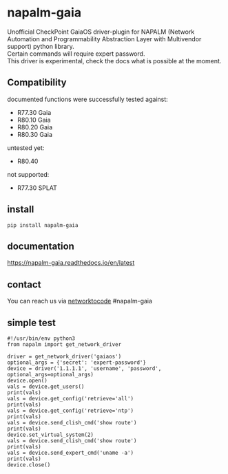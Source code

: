 # napalm-gaia

Unofficial CheckPoint GaiaOS driver-plugin for NAPALM (Network Automation and Programmability Abstraction Layer with Multivendor support) python library.<br> 
Certain commands will require expert password. <br>
This driver is experimental, check the docs what is possible at the moment.


## Compatibility

documented functions were successfully tested against:
 - R77.30 Gaia
 - R80.10 Gaia
 - R80.20 Gaia  
 - R80.30 Gaia
 
untested yet:
 - R80.40
 
not supported:
 - R77.30 SPLAT
 

 
 
 
## install
 
    pip install napalm-gaia

## documentation

https://napalm-gaia.readthedocs.io/en/latest


## contact

You can reach us via [networktocode](https://networktocode.herokuapp.com/) #napalm-gaia

## simple test
    #!/usr/bin/env python3
    from napalm import get_network_driver    
    
    driver = get_network_driver('gaiaos')   
    optional_args = {'secret': 'expert-password'}
    device = driver('1.1.1.1', 'username', 'password', optional_args=optional_args)
    device.open()    
    vals = device.get_users()    
    print(vals)
    vals = device.get_config('retrieve='all')
    print(vals)
    vals = device.get_config('retrieve='ntp')
    print(vals)
    vals = device.send_clish_cmd('show route')
    print(vals)
    device.set_virtual_system(2)
    vals = device.send_clish_cmd('show route')
    print(vals)
    vals = device.send_expert_cmd('uname -a')
    print(vals)    
    device.close()
    
